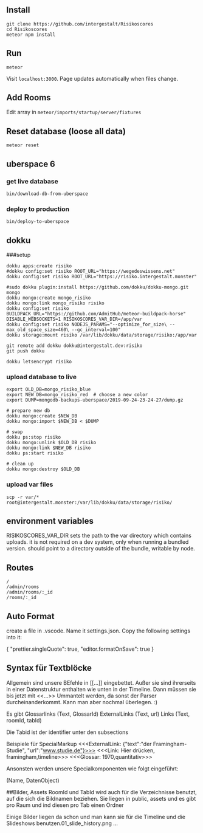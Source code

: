## Install

```
git clone https://github.com/intergestalt/Risikoscores
cd Risikoscores
meteor npm install
```

## Run

```
meteor
```

Visit `localhost:3000`. Page updates automatically when files change.

## Add Rooms

Edit array in `meteor/imports/startup/server/fixtures`

## Reset database (loose all data)

`meteor reset`

## uberspace 6
### get live database

`bin/download-db-from-uberspace`

### deploy to production

`bin/deploy-to-uberspace`

## dokku
###setup

````
dokku apps:create risiko
#dokku config:set risiko ROOT_URL="https://wegedeswissens.net"
dokku config:set risiko ROOT_URL="https://risiko.intergestalt.monster"

#sudo dokku plugin:install https://github.com/dokku/dokku-mongo.git mongo
dokku mongo:create mongo_risiko
dokku mongo:link mongo_risiko risiko
dokku config:set risiko BUILDPACK_URL="https://github.com/AdmitHub/meteor-buildpack-horse"  DISABLE_WEBSOCKETS=1 RISIKOSCORES_VAR_DIR=/app/var
dokku config:set risiko NODEJS_PARAMS="--optimize_for_size\ --max_old_space_size=460\ --gc_interval=100"
dokku storage:mount risiko /var/lib/dokku/data/storage/risiko:/app/var

git remote add dokku dokku@intergestalt.dev:risiko
git push dokku

dokku letsencrypt risiko
````
### upload database to live
````
export OLD_DB=mongo_risiko_blue
export NEW_DB=mongo_risiko_red  # choose a new color
export DUMP=mongodb-backups-uberspace/2019-09-24-23-24-27/dump.gz

# prepare new db
dokku mongo:create $NEW_DB
dokku mongo:import $NEW_DB < $DUMP

# swap
dokku ps:stop risiko
dokku mongo:unlink $OLD_DB risiko
dokku mongo:link $NEW_DB risiko
dokku ps:start risiko

# clean up
dokku mongo:destroy $OLD_DB
````

### upload var files
````
scp -r var/* root@intergestalt.monster:/var/lib/dokku/data/storage/risiko/
````


## environment variables

RISIKOSCORES_VAR_DIR sets the path to the var directory which contains uploads. it is not required on a dev system, only when running a bundled version. should point to a directory outside of the bundle, writable by node.

## Routes

```
/
/admin/rooms
/admin/rooms/:_id
/rooms/:_id
```

## Auto Format

create a file in .vscode.
Name it settings.json.
Copy the following settings into it:

{
"prettier.singleQuote": true,
"editor.formatOnSave": true
}

## Syntax für Textblöcke

Allgemein sind unsere BEfehle in [[...]] eingebettet. Außer sie sind ihrerseits in einer Datenstruktur enthalten wie unten in der Timeline. Dann müssen sie bis jetzt mit <<...>> Ummantelt werden, da sonst der Parser durcheinanderkommt. Kann man aber nochmal überlegen. :)

Es gibt
Glossarlinks (Text, GlossarId)
ExternalLinks (Text, url)
Links (Text, roomId, tabId)

Die Tabid ist der identifier unter den subsections

Beispiele für SpecialMarkup
<<<ExternalLink: {"text":"der Framingham-Studie", "url":"www.studie.de"}>>>
<<<Link: Hier drücken, framingham,timeline>>>
<<<Glossar: 1970,quantitativ>>>

Ansonsten werden unsere Specialkomponenten wie folgt eingeführt:

(Name, DatenObject)

##Bilder, Assets
RoomId und TabId wird auch für die Verzeichnisse benutzt, auf die sich die Bildnamen beziehen. Sie liegen in public, assets und es gibt pro Raum und ind diesen pro Tab einen Ordner

Einige Bilder liegen da schon und man kann sie für die Timeline und die Slideshows benutzen.01_slide_history.png ...
